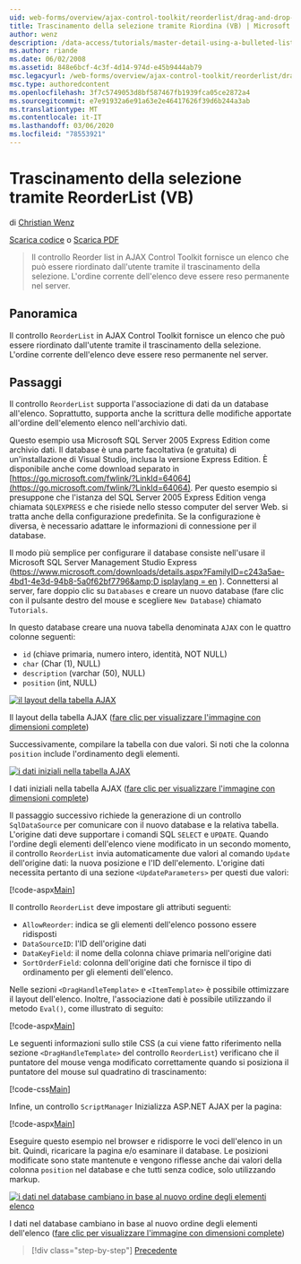 ```yaml
---
uid: web-forms/overview/ajax-control-toolkit/reorderlist/drag-and-drop-via-reorderlist-vb
title: Trascinamento della selezione tramite Riordina (VB) | Microsoft Docs
author: wenz
description: /data-access/tutorials/master-detail-using-a-bulleted-list-of-master-records-with-a-details-datalist-vb
ms.author: riande
ms.date: 06/02/2008
ms.assetid: 848e6bcf-4c3f-4d14-974d-e45b9444ab79
msc.legacyurl: /web-forms/overview/ajax-control-toolkit/reorderlist/drag-and-drop-via-reorderlist-vb
msc.type: authoredcontent
ms.openlocfilehash: 3f7c5749053d8bf587467fb1939fca05ce2872a4
ms.sourcegitcommit: e7e91932a6e91a63e2e46417626f39d6b244a3ab
ms.translationtype: MT
ms.contentlocale: it-IT
ms.lasthandoff: 03/06/2020
ms.locfileid: "78553921"
---
```

# <a name="drag-and-drop-via-reorderlist-vb"></a>Trascinamento della selezione tramite ReorderList (VB)

di [Christian Wenz](https://github.com/wenz)

[Scarica codice](https://download.microsoft.com/download/9/3/f/93f8daea-bebd-4821-833b-95205389c7d0/ReorderList5.vb.zip) o [Scarica PDF](https://download.microsoft.com/download/2/d/c/2dc10e34-6983-41d4-9c08-f78f5387d32b/reorderlist5VB.pdf)

> Il controllo Reorder list in AJAX Control Toolkit fornisce un elenco che può essere riordinato dall'utente tramite il trascinamento della selezione. L'ordine corrente dell'elenco deve essere reso permanente nel server.

## <a name="overview"></a>Panoramica

Il controllo `ReorderList` in AJAX Control Toolkit fornisce un elenco che può essere riordinato dall'utente tramite il trascinamento della selezione. L'ordine corrente dell'elenco deve essere reso permanente nel server.

## <a name="steps"></a>Passaggi

Il controllo `ReorderList` supporta l'associazione di dati da un database all'elenco. Soprattutto, supporta anche la scrittura delle modifiche apportate all'ordine dell'elemento elenco nell'archivio dati.

Questo esempio usa Microsoft SQL Server 2005 Express Edition come archivio dati. Il database è una parte facoltativa (e gratuita) di un'installazione di Visual Studio, inclusa la versione Express Edition. È disponibile anche come download separato in [https://go.microsoft.com/fwlink/?LinkId=64064](https://go.microsoft.com/fwlink/?LinkId=64064). Per questo esempio si presuppone che l'istanza del SQL Server 2005 Express Edition venga chiamata `SQLEXPRESS` e che risiede nello stesso computer del server Web. si tratta anche della configurazione predefinita. Se la configurazione è diversa, è necessario adattare le informazioni di connessione per il database.

Il modo più semplice per configurare il database consiste nell'usare il Microsoft SQL Server Management Studio Express ([https://www.microsoft.com/downloads/details.aspx?FamilyID=c243a5ae-4bd1-4e3d-94b8-5a0f62bf7796&amp;D isplaylang = en](https://www.microsoft.com/downloads/details.aspx?FamilyID=c243a5ae-4bd1-4e3d-94b8-5a0f62bf7796&amp;DisplayLang=en) ). Connettersi al server, fare doppio clic su `Databases` e creare un nuovo database (fare clic con il pulsante destro del mouse e scegliere `New Database`) chiamato `Tutorials`.

In questo database creare una nuova tabella denominata `AJAX` con le quattro colonne seguenti:

- `id` (chiave primaria, numero intero, identità, NOT NULL)
- `char` (Char (1), NULL)
- `description` (varchar (50), NULL)
- `position` (int, NULL)

[![il layout della tabella AJAX](drag-and-drop-via-reorderlist-vb/_static/image2.png)](drag-and-drop-via-reorderlist-vb/_static/image1.png)

Il layout della tabella AJAX ([fare clic per visualizzare l'immagine con dimensioni complete](drag-and-drop-via-reorderlist-vb/_static/image3.png))

Successivamente, compilare la tabella con due valori. Si noti che la colonna `position` include l'ordinamento degli elementi.

[![i dati iniziali nella tabella AJAX](drag-and-drop-via-reorderlist-vb/_static/image5.png)](drag-and-drop-via-reorderlist-vb/_static/image4.png)

I dati iniziali nella tabella AJAX ([fare clic per visualizzare l'immagine con dimensioni complete](drag-and-drop-via-reorderlist-vb/_static/image6.png))

Il passaggio successivo richiede la generazione di un controllo `SqlDataSource` per comunicare con il nuovo database e la relativa tabella. L'origine dati deve supportare i comandi SQL `SELECT` e `UPDATE`. Quando l'ordine degli elementi dell'elenco viene modificato in un secondo momento, il controllo `ReorderList` invia automaticamente due valori al comando `Update` dell'origine dati: la nuova posizione e l'ID dell'elemento. L'origine dati necessita pertanto di una sezione `<UpdateParameters>` per questi due valori:

[!code-aspx[Main](drag-and-drop-via-reorderlist-vb/samples/sample1.aspx)]

Il controllo `ReorderList` deve impostare gli attributi seguenti:

- `AllowReorder`: indica se gli elementi dell'elenco possono essere ridisposti
- `DataSourceID`: l'ID dell'origine dati
- `DataKeyField`: il nome della colonna chiave primaria nell'origine dati
- `SortOrderField`: colonna dell'origine dati che fornisce il tipo di ordinamento per gli elementi dell'elenco.

Nelle sezioni `<DragHandleTemplate>` e `<ItemTemplate>` è possibile ottimizzare il layout dell'elenco. Inoltre, l'associazione dati è possibile utilizzando il metodo `Eval()`, come illustrato di seguito:

[!code-aspx[Main](drag-and-drop-via-reorderlist-vb/samples/sample2.aspx)]

Le seguenti informazioni sullo stile CSS (a cui viene fatto riferimento nella sezione `<DragHandleTemplate>` del controllo `ReorderList`) verificano che il puntatore del mouse venga modificato correttamente quando si posiziona il puntatore del mouse sul quadratino di trascinamento:

[!code-css[Main](drag-and-drop-via-reorderlist-vb/samples/sample3.css)]

Infine, un controllo `ScriptManager` Inizializza ASP.NET AJAX per la pagina:

[!code-aspx[Main](drag-and-drop-via-reorderlist-vb/samples/sample4.aspx)]

Eseguire questo esempio nel browser e ridisporre le voci dell'elenco in un bit. Quindi, ricaricare la pagina e/o esaminare il database. Le posizioni modificate sono state mantenute e vengono riflesse anche dai valori della colonna `position` nel database e che tutti senza codice, solo utilizzando markup.

[![i dati nel database cambiano in base al nuovo ordine degli elementi elenco](drag-and-drop-via-reorderlist-vb/_static/image8.png)](drag-and-drop-via-reorderlist-vb/_static/image7.png)

I dati nel database cambiano in base al nuovo ordine degli elementi dell'elenco ([fare clic per visualizzare l'immagine con dimensioni complete](drag-and-drop-via-reorderlist-vb/_static/image9.png))

> [!div class="step-by-step"]
> [Precedente](using-postbacks-with-reorderlist-vb.md)
